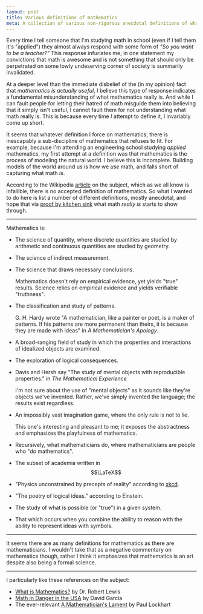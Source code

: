 ```yaml
---
layout: post
title: Various definitions of mathematics
meta: A collection of various non-rigorous anecdotal definitions of what mathematics is
---
```


Every time I tell someone that I'm studying math in school (even if I tell them it's "applied") they almost always respond with some form of *"So you want to be a teacher?"* This response infuriates me; in one statement my convictions that math is awesome and is not something that should only be perpetrated on some lowly undeserving corner of society is summarily invalidated.

At a deeper level than the immediate disbelief of the (in my opinion) fact that *mathematics is actually useful*, I believe this type of response indicates a fundamental misunderstanding of what mathematics really is. And while I can fault people for letting their hatred of math misguide them into believing that it simply isn't useful, I cannot fault them for not understanding what math really is. This is because every time *I* attempt to define it, I invariably come up short.

It seems that whatever definition I force on mathematics, there is inescapably a sub-discipline of mathematics that refuses to fit. For example, because I'm attending an engineering school studying *applied* mathematics, my first attempt at a definition was that mathematics is the process of modeling the natural world. I believe this is incomplete. Building models of the world around us is how we *use* math, and falls short of capturing what math *is*.

According to the Wikipedia [article](https://en.wikipedia.org/wiki/Definitions_of_mathematics) on the subject, which as we all know is infallible, there is no accepted definition of mathematics. So what I wanted to do here is list a number of different definitions, mostly anecdotal, and hope that via [proof by kitchen sink](http://ocw.mit.edu/courses/electrical-engineering-and-computer-science/6-042j-mathematics-for-computer-science-fall-2010/video-lectures/lecture-3-strong-induction/MIT6_042JF10_proof.pdf) what math *really is* starts to show through.

---

Mathematics is:

* The science of quantity, where discrete quantities are studied by arithmetic and continuous quantities are studied by geometry.
* The science of indirect measurement.
* The science that draws necessary conclusions.

  Mathematics doesn't rely on empirical evidence, yet yields "true" results. Science relies on empirical evidence and yields verifiable "truthness".

* The classification and study of patterns.

  G. H. Hardy wrote "A mathematician, like a painter or poet, is a maker of patterns. If his patterns are more permanent than theirs, it is because they are made with ideas" in *A Mathematician's Apology*.

* A broad-ranging field of study in which the properties and interactions of idealized objects are examined.
* The exploration of logical consequences.
* Davis and Hersh say "The study of mental objects with reproducible properties." in *The Mathematical Experience*

  I'm not sure about the use of "mental objects" as it sounds like they're objects we've invented. Rather, we've simply invented the language; the results exist regardless.

* An impossibly vast imagination game, where the only rule is not to lie.

  This one's interesting and pleasant to me; it exposes the abstractness and emphasizes the playfulness of mathematics.

* Recursively, what mathematicians do, where mathematicians are people who "do mathematics".
* The subset of academia written in $$\LaTeX$$
* "Physics unconstrained by precepts of reality" according to [xkcd](https://xkcd.com/1052/).
* "The poetry of logical ideas." according to Einstein.
* The study of what is possible (or "true") in a given system.
* That which occurs when you combine the ability to reason with the ability to represent ideas with symbols.

---

It seems there are as many definitions for mathematics as there are mathematicians. I wouldn't take that as a negative commentary on mathematics though, rather I think it emphasizes that mathematics is an art despite also being a formal science.

---

I particularly like these references on the subject:

* [What is Mathematics?](http://www.fordham.edu/info/20603/what_is_mathematics) by Dr. Robert Lewis
* [Math in Danger in the USA](http://mathforum.org/social/articles/garcia.html) by David Garcia
* The ever-relevant [A Mathematician's Lament](https://www.maa.org/external_archive/devlin/LockhartsLament.pdf) by Paul Lockhart
